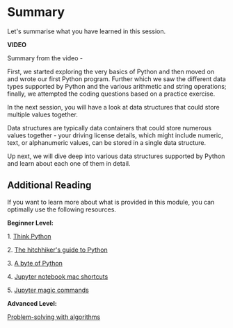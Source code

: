 # Summary

Let's summarise what you have learned in this session.

**VIDEO**

Summary from the video -

First, we started exploring the very basics of Python and then moved on and wrote our first Python program. Further which we saw the different data types supported by Python and the various arithmetic and string operations; finally, we attempted the coding questions based on a practice exercise.

In the next session, you will have a look at data structures that could store multiple values together.

Data structures are typically data containers that could store numerous values together - your driving license details, which might include numeric, text, or alphanumeric values, can be stored in a single data structure.

Up next, we will dive deep into various data structures supported by Python and learn about each one of them in detail.



## **Additional Reading**

If you want to learn more about what is provided in this module, you can optimally use the following resources.

**Beginner Level:**

1. [Think Python](http://greenteapress.com/wp/think-python-2e/)

2. [The hitchhiker's guide to Python](https://docs.python-guide.org/intro/learning/)

3. [A byte of Python](https://python.swaroopch.com/)

4. [Jupyter notebook mac shortcuts](https://gist.github.com/kidpixo/f4318f8c8143adee5b40)

5. [Jupyter magic commands](https://ipython.readthedocs.io/en/stable/interactive/magics.html)

**Advanced Level:**

[Problem-solving with algorithms](https://runestone.academy/runestone/books/published/pythonds/index.html)
